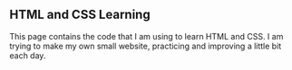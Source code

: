 ## HTML and CSS Learning

This page contains the code that I am using to learn HTML and CSS. I am trying to make my own small website, practicing and improving a little bit each day.
